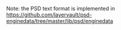 Note: the PSD text format is implemented in https://github.com/layervault/psd-enginedata/tree/master/lib/psd/enginedata
